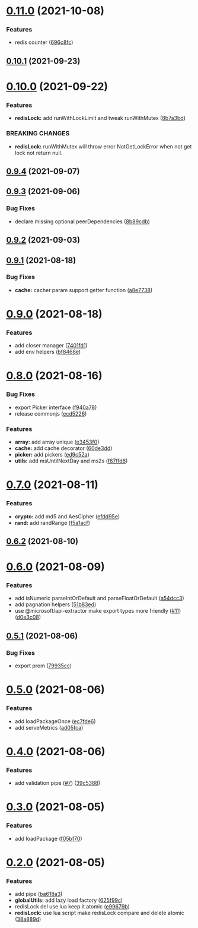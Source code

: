 # [0.11.0](https://github.com/zcong1993/node-kit/compare/v0.10.1...v0.11.0) (2021-10-08)

### Features

- redis counter ([696c8fc](https://github.com/zcong1993/node-kit/commit/696c8fc2129a5152782c91ee553801a99d25a9bf))

## [0.10.1](https://github.com/zcong1993/node-kit/compare/v0.10.0...v0.10.1) (2021-09-23)

# [0.10.0](https://github.com/zcong1993/node-kit/compare/v0.9.4...v0.10.0) (2021-09-22)

### Features

- **redisLock:** add runWithLockLimit and tweak runWithMutex ([8b7a3bd](https://github.com/zcong1993/node-kit/commit/8b7a3bd3d1e8443a9404ef97dea2f9f3746c00bc))

### BREAKING CHANGES

- **redisLock:** runWithMutex will throw error NotGetLockError when not get lock not return null.

## [0.9.4](https://github.com/zcong1993/node-kit/compare/v0.9.3...v0.9.4) (2021-09-07)

## [0.9.3](https://github.com/zcong1993/node-kit/compare/v0.9.2...v0.9.3) (2021-09-06)

### Bug Fixes

- declare missing optional peerDependencies ([8b89cdb](https://github.com/zcong1993/node-kit/commit/8b89cdb3acbc1c00bc8e68885c6b0931a28ad72f))

## [0.9.2](https://github.com/zcong1993/node-kit/compare/v0.9.1...v0.9.2) (2021-09-03)

## [0.9.1](https://github.com/zcong1993/node-kit/compare/v0.9.0...v0.9.1) (2021-08-18)

### Bug Fixes

- **cache:** cacher param support getter function ([a8e7738](https://github.com/zcong1993/node-kit/commit/a8e77387386cf6576f6bdc27430b09aaa82a8160))

# [0.9.0](https://github.com/zcong1993/node-kit/compare/v0.8.0...v0.9.0) (2021-08-18)

### Features

- add closer manager ([7401fd1](https://github.com/zcong1993/node-kit/commit/7401fd13864070bbcba2806b1800d95860b6050d))
- add env helpers ([bf8468e](https://github.com/zcong1993/node-kit/commit/bf8468e4e2da650de10a2120a3db372e64fadb2e))

# [0.8.0](https://github.com/zcong1993/node-kit/compare/v0.7.0...v0.8.0) (2021-08-16)

### Bug Fixes

- export Picker interface ([f940a78](https://github.com/zcong1993/node-kit/commit/f940a789c67e1a038dd959149617e74397fdbc20))
- release commonjs ([ecd5226](https://github.com/zcong1993/node-kit/commit/ecd52262349f7eaa73dfec92ae304f3db99c154c))

### Features

- **array:** add array unique ([e3453f0](https://github.com/zcong1993/node-kit/commit/e3453f0c210d921c6babb10510cc5eb7a552d4c7))
- **cache:** add cache decorator ([60de3dd](https://github.com/zcong1993/node-kit/commit/60de3dd2d5dcdef43d3ea3d675aebb00daa347b4))
- **picker:** add pickers ([ed9c52a](https://github.com/zcong1993/node-kit/commit/ed9c52af8c3d452266a7aaaaedeeb38177c8a6a8))
- **utils:** add msUntilNextDay and ms2s ([f67ffd6](https://github.com/zcong1993/node-kit/commit/f67ffd6d3f59bd801dd8fca9bea4b4e6fca85690))

# [0.7.0](https://github.com/zcong1993/node-kit/compare/v0.6.2...v0.7.0) (2021-08-11)

### Features

- **crypto:** add md5 and AesCipher ([efdd95e](https://github.com/zcong1993/node-kit/commit/efdd95ea63359e71153dfba1e878d53b95c66113))
- **rand:** add randRange ([f5a1acf](https://github.com/zcong1993/node-kit/commit/f5a1acf796030cf4b9bfb3afd1751f782a01a4b1))

## [0.6.2](https://github.com/zcong1993/node-kit/compare/v0.6.1...v0.6.2) (2021-08-10)

# [0.6.0](https://github.com/zcong1993/node-kit/compare/v0.5.1...v0.6.0) (2021-08-09)

### Features

- add isNumeric parseIntOrDefault and parseFloatOrDefault ([a54dcc3](https://github.com/zcong1993/node-kit/commit/a54dcc3e689427e2c0b2ccade16232e7e487b5e6))
- add pagnation helpers ([51b83ed](https://github.com/zcong1993/node-kit/commit/51b83ed28dc3807867be7d3afd32e7ca74d7ce6c))
- use @microsoft/api-extractor make export types more friendly ([#11](https://github.com/zcong1993/node-kit/issues/11)) ([d0e3c08](https://github.com/zcong1993/node-kit/commit/d0e3c0815f901b21e8847b8c78180ae188686297))

## [0.5.1](https://github.com/zcong1993/node-kit/compare/v0.5.0...v0.5.1) (2021-08-06)

### Bug Fixes

- export prom ([79935cc](https://github.com/zcong1993/node-kit/commit/79935cc0b63e2256a6c802a21bc576a609aeb3d7))

# [0.5.0](https://github.com/zcong1993/node-kit/compare/v0.4.0...v0.5.0) (2021-08-06)

### Features

- add loadPackageOnce ([ec7fde6](https://github.com/zcong1993/node-kit/commit/ec7fde6640b8fd9253aaeb7c4c06b46952aa52af))
- add serveMetrics ([ad05fca](https://github.com/zcong1993/node-kit/commit/ad05fca58d7639054c392934493402c21c46cd88))

# [0.4.0](https://github.com/zcong1993/node-kit/compare/v0.3.0...v0.4.0) (2021-08-06)

### Features

- add validation pipe ([#7](https://github.com/zcong1993/node-kit/issues/7)) ([39c5388](https://github.com/zcong1993/node-kit/commit/39c538808ebca75e67f070e07f20491f5955deda))

# [0.3.0](https://github.com/zcong1993/node-kit/compare/v0.2.1...v0.3.0) (2021-08-05)

### Features

- add loadPackage ([f05bf70](https://github.com/zcong1993/node-kit/commit/f05bf709fb09e31ab01733e3a1dec9ebca8243d1))

# [0.2.0](https://github.com/zcong1993/node-kit/compare/v0.1.1...v0.2.0) (2021-08-05)

### Features

- add pipe ([ba618a3](https://github.com/zcong1993/node-kit/commit/ba618a37ccba261d9026a90ae2640930d2666132))
- **globalUtils:** add lazy load factory ([625f99c](https://github.com/zcong1993/node-kit/commit/625f99c231dfc2efdcc23ca754fbadcffd053e48))
- redisLock del use lua keep it atomic ([e99679b](https://github.com/zcong1993/node-kit/commit/e99679b78da4c0a9b151e23393093d37a09f6def))
- **redisLock:** use lua script make redisLock compare and delete atomic ([38a889d](https://github.com/zcong1993/node-kit/commit/38a889d23ce5e895d2d5e8aade624e5d3a48dff1))
